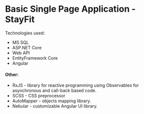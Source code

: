 <h1>Basic Single Page Application - StayFit</h1
<h4>Technologies used:</h4>
<ul>
  <li>MS SQL</li>
  <li>ASP.NET Core</li>
  <li>Web API</li>
  <li>EntityFramework Core</li>
  <li>Angular</li>
</ul>
<h4>Other:</h4>
<ul>
  <li>RxJS - <span>library for reactive programming using Observables for asynchronous and call-back based code.</span></li>
  <li>SCSS - CSS preprocessor</li>
  <li>AutoMapper - objects mapping library.</li>
  <li>Nebular - <span>customizable Angular UI library.</span></li>
</ul>
  
